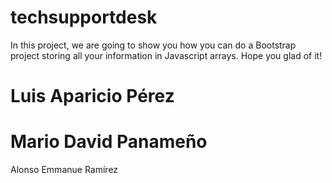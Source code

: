 techsupportdesk
===============
In this project, we are going to show you how you can do a Bootstrap project storing all your information in Javascript arrays. Hope you glad of it!

Luis Aparicio Pérez
===============
Mario David Panameño
===============
Alonso Emmanue Ramírez
